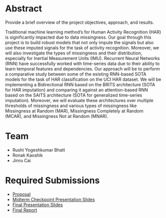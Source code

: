 # Abstract

Provide a brief overview of the project objectives, approach, and results.

Traditional machine learning method’s for Human Activity Recognition (HAR) is significantly impacted due to data missingness. Our goal through this project is to build robust models that not only impute the signals but also use these imputed signals for the task of activity recognition. Moreover, we will also investigate the types of missingness and their distribution, especially for Inertial Measurement Units (IMU). Recurrent Neural Networks (RNN) have successfully worked with time-series data due to their ability to learn temporal features and dependencies. Our approach will be to perform a comparative study between some of the existing RNN-based SOTA models for the task of HAR classification on the UCI HAR dataset. We will be implementing a Bidirectional RNN based on the BRITS architecture (SOTA for HAR imputation) and comparing it against an attention-based RNN based on the SAITS architecture (SOTA for generalized time-series imputation). Moreover, we will evaluate these architectures over multiple thresholds of missingness and various types of missingness like Missingness at Random (MAR), Missingness Completely at Random (MCAR), and Missingness Not at Random (MNAR).


# Team

* Rushi Yogeshkumar Bhatt
* Ronak Kaoshik
* Jinru Cai

# Required Submissions

* [Proposal](proposal)
* [Midterm Checkpoint Presentation Slides](http://)
* [Final Presentation Slides](http://)
* [Final Report](report)
